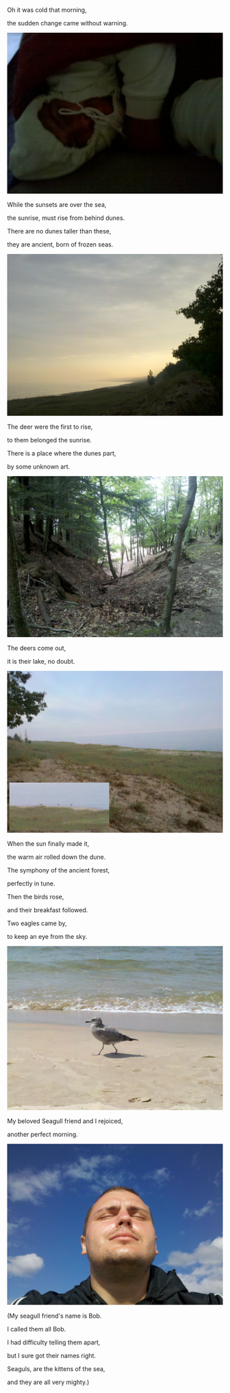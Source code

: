 Oh it was cold that morning,

the sudden change came without warning.

![Cold](files/poetry-0063-cold.jpg)

While the sunsets are over the sea,

the sunrise, must rise from behind dunes.

There are no dunes taller than these,

they are ancient, born of frozen seas.

![Mist](files/poetry-0063-mist.jpg)

The deer were the first to rise,

to them belonged the sunrise.

There is a place where the dunes part,

by some unknown art.

![Art](files/poetry-0063-art.jpg)

The deers come out,

it is their lake, no doubt.

![Deer](files/poetry-0063-deer.jpg)

When the sun finally made it,

the warm air rolled down the dune.

The symphony of the ancient forest,

perfectly in tune.

Then the birds rose,

and their breakfast followed.

Two eagles came by,

to keep an eye from the sky.

![Seagull](files/poetry-0063-seagull.jpg)

My beloved Seagull friend and I rejoiced,

another perfect morning.

![Perfect](files/poetry-0063-perfect.jpg)

(My seagull friend's name is Bob.

I called them all Bob.

I had difficulty telling them apart,

but I sure got their names right.

Seaguls, are the kittens of the sea,

and they are all very mighty.)

